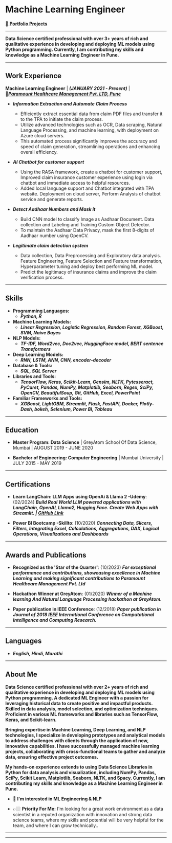 # **Machine Learning Engineer**

<!-- [**📌 Portfolio Projects**](https://anajikadam.github.io/portfolio/) -->
<a href="https://anajikadam.github.io/portfolio/" target="_blank">📌 <b>Portfolio Projects</b></a> 

* **
**Data Science certified professional with over 3+ years of rich and qualitative experience in developing and deploying ML models using Python programming. Currently, I am contributing my skills and knowledge as a Machine Learning Engineer in Pune.**


* **

## **Work Experience**
**Machine Learning Engineer** | ***(JANUARY 2021 - Present)*** |<br>🏢[***Paramount Healthcare Management Pvt. LTD, Pune***](https://www.linkedin.com/company/paramount-healthcare-management-pvt.ltd/) 


- ***Information Extraction and Automate Claim Process***
  - Efficiently extract essential data from claim PDF files and transfer it to the TPA to initiate the claim process. 
  - Utilize advanced technologies such as OCR, Data scraping, Natural Language Processing, and machine learning, with deployment on Azure cloud servers.
  - This automated process significantly improves the accuracy and speed of claim generation, streamlining operations and enhancing overall efficiency.

- ***AI Chatbot for customer support***
  - Using the RASA framework, create a chatbot for customer support, Improved claim insurance customer experience using login via chatbot and immediate access to helpful resources.
  - Added local language support and Chatbot integrated with TPA website. Deployment on cloud server, Perform Analysis of chatbot service and generate reports.

- ***Detect Aadhaar Numbers and Mask it***
  - Build CNN model to classify Image as Aadhaar Document. Data collection and Labeling and Training Custom Object Detector.
  - To maintain the Aadhaar Data Privacy, mask the first 8-digits of Aadhaar number using OpenCV.

- ***Legitimate claim detection system***
  - Data collection, Data Preprocessing and Exploratory data analysis. Feature Engineering, Feature Selection and Feature transformation, Hyperparameter tuning and deploy best performing ML model.
  - Predict the legitimacy of insurance claims and improve the claim verification process.


* **

## **Skills**
- **Programming Languages:**
    - ***Python, R***
- **Machine Learning Models:**
    - ***Linear Regression, Logistic Regression, Random Forest, XGBoost, SVM, Naive Bayes***
- **NLP Models:**
    - ***TF-IDF, Word2vec, Doc2vec, HuggingFace model, BERT  sentence Transformers***
- **Deep Learning Models:**
    - ***RNN, LSTM, ANN, CNN, encoder-decoder***
- **Database & Tools:**
    - ***SQL, SQL Server***
- **Libraries and Tools:**
    - ***TensorFlow, Keras, Scikit-Learn, Gensim, NLTK, Pytesseract, PyCaret, Pandas, NumPy, Matplotlib, Seaborn, Regex, SciPy, OpenCV, BeautifulSoup, Git, GitHub, Excel, PowerPoint***
- **Familiar Frameworks and Tools:**
    - ***XGBoost, LightGBM, Streamlit, Flask, FastAPI, Docker, Plotly-Dash, bokeh, Selenium, Power BI, Tableau***


* **

## **Education**
- **Master Program: Data Science** | GreyAtom School Of Data Science, Mumbai | AUGUST 2019 - JUNE 2020 

- **Bachelor of Engineering: Computer Engineering** | Mumbai University | JULY 2015 - MAY 2019

* **

## **Certifications**
- **Learn LangChain: LLM Apps using OpenAi & Llama 2  -Udemy**: (02/2024)
  ***Build Real World LLM powered applications with LangChain, OpenAI, Llama2, Hugging Face. Create Web Apps with Streamlit.  | [GitHub Link](https://github.com/anajikadam/UdemyCourse_LLMs_LangChain)***

- **Power BI Bootcamp -Skillto**: (10/2020)
  ***Connecting Data, Slicers, Filters, Integrating Excel, Calculations, Aggregations, DAX, Logical Operations, Visualizations and Dashboards***


* **

## **Awards and Publications**
- **Recognized as the 'Star of the Quarter'**: (10/2023)
  ***For exceptional performance and contributions, showcasing excellence in Machine Learning and making significant contributions to Paramount Healthcare Management Pvt. Ltd***


- **Hackathon Winner at GreyAtom**: (01/2020)
  ***Winner of a Machine learning And Natural Language Processing hackathon at GreyAtom.***


- **Paper publication in IEEE Conference**: (12/2018)
  ***Paper publication in Journal of 2018 IEEE International Conference on Computational Intelligence and Computing Research.***


* **

## **Languages**
- ***English, Hindi, Marathi***


* **

## **About Me**

**Data Science certified professional with over 2+ years of rich and qualitative experience in developing and deploying ML models using Python programming. A dedicated ML Engineer with a passion for leveraging historical data to create positive and impactful products. Skilled in data analysis, model selection, and optimization techniques. Proficient in various ML frameworks and libraries such as TensorFlow, Keras, and Scikit-learn.**

**Bringing expertise in Machine Learning, Deep Learning, and NLP technologies, I specialize in developing prototypes and analytical models to address challenges with clients through the application of new, innovative capabilities. I have successfully managed machine learning projects, collaborating with cross-functional teams to gather and analyze data, ensuring effective project outcomes.**

**My hands-on experience extends to using Data Science Libraries in Python for data analysis and visualization, including NumPy, Pandas, SciPy, Scikit Learn, Matplotlib, Seaborn, NLTK, and Spacy. Currently, I am contributing my skills and knowledge as a Machine Learning Engineer in Pune.**

 
- 📖 **I'm interested in ML Engineering & NLP**
 
<!-- - Besides my studies, I'm interested in learning about Life from a spiritual perspective. -->

<!-- - 👀 𝐋𝐨𝐨𝐤𝐢𝐧𝐠 𝐟𝐨𝐫 𝐦𝐲 𝐟𝐢𝐫𝐬𝐭 𝐟𝐮𝐥𝐥-𝐭𝐢𝐦𝐞 𝐫𝐨𝐥𝐞 𝐚𝐬 𝐚 𝐌𝐚𝐜𝐡𝐢𝐧𝐞 𝐋𝐞𝐚𝐫𝐧𝐢𝐧𝐠 𝐄𝐧𝐠𝐢𝐧𝐞𝐞𝐫, 𝐩𝐫𝐞𝐟𝐞𝐫𝐚𝐛𝐥𝐲 𝐬𝐭𝐚𝐫𝐭𝐢𝐧𝐠 𝐰𝐢𝐭𝐡 𝐚𝐧 𝐢𝐧𝐭𝐞𝐫𝐧𝐬𝐡𝐢𝐩. -->
  
- 👉🏼 **Priority For Me:** I'm looking for a great work environment as a data scientist in a reputed organization with innovation and strong data science teams, where my skills and potential will be very helpful for the team, and where I can grow technically..

<!-- - ⭐ **Open to Remote Opportunities (both Internationally & within India)** -->

<!-- - 😃 Contact me if you find me interesting. I'm active on [LinkedIn](https://in.linkedin.com/in/anaji-kadam-1944b2141/)⭐ -->

* **
* **
